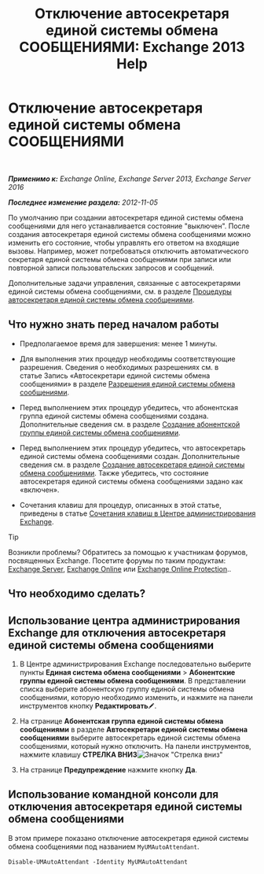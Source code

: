 ﻿---
title: 'Отключение автосекретаря единой системы обмена СООБЩЕНИЯМИ: Exchange 2013 Help'
TOCTitle: Отключение автосекретаря единой системы обмена СООБЩЕНИЯМИ
ms:assetid: ad79f374-f68f-430b-8b9c-2c841e1c55ae
ms:mtpsurl: https://technet.microsoft.com/ru-ru/library/Bb124228(v=EXCHG.150)
ms:contentKeyID: 50488839
ms.date: 05/22/2018
mtps_version: v=EXCHG.150
ms.translationtype: MT
---

# Отключение автосекретаря единой системы обмена СООБЩЕНИЯМИ

 

_**Применимо к:** Exchange Online, Exchange Server 2013, Exchange Server 2016_

_**Последнее изменение раздела:** 2012-11-05_

По умолчанию при создании автосекретаря единой системы обмена сообщениями для него устанавливается состояние "выключен". После создания автосекретаря единой системы обмена сообщениями можно изменить его состояние, чтобы управлять его ответом на входящие вызовы. Например, может потребоваться отключить автоматического секретаря единой системы обмена сообщениями при записи или повторной записи пользовательских запросов и сообщений.

Дополнительные задачи управления, связанные с автосекретарями единой системы обмена сообщениями, см. в разделе [Процедуры автосекретаря единой системы обмена сообщениями](um-auto-attendant-procedures-exchange-2013-help.md).

## Что нужно знать перед началом работы

  - Предполагаемое время для завершения: менее 1 минуты.

  - Для выполнения этих процедур необходимы соответствующие разрешения. Сведения о необходимых разрешениях см. в статье Запись «Автосекретари единой системы обмена сообщениями» в разделе [Разрешения единой системы обмена сообщениями](unified-messaging-permissions-exchange-2013-help.md).

  - Перед выполнением этих процедур убедитесь, что абонентская группа единой системы обмена сообщениями создана. Дополнительные сведения см. в разделе [Создание абонентской группы единой системы обмена сообщениями](create-a-um-dial-plan-exchange-2013-help.md).

  - Перед выполнением этих процедур убедитесь, что автосекретарь единой системы обмена сообщениями создан. Дополнительные сведения см. в разделе [Создание автосекретаря единой системы обмена сообщениями](create-a-um-auto-attendant-exchange-2013-help.md). Также убедитесь, что состояние автосекретаря единой системы обмена сообщениями задано как «включен».

  - Сочетания клавиш для процедур, описанных в этой статье, приведены в статье [Сочетания клавиш в Центре администрирования Exchange](keyboard-shortcuts-in-the-exchange-admin-center-exchange-online-protection-help.md).

> [!TIP]  
> Возникли проблемы? Обратитесь за помощью к участникам форумов, посвященных Exchange. Посетите форумы по таким продуктам: <a href="https://go.microsoft.com/fwlink/p/?linkid=60612">Exchange Server</a>, <a href="https://go.microsoft.com/fwlink/p/?linkid=267542">Exchange Online</a> или <a href="https://go.microsoft.com/fwlink/p/?linkid=285351">Exchange Online Protection</a>..


## Что необходимо сделать?

## Использование центра администрирования Exchange для отключения автосекретаря единой системы обмена сообщениями

1.  В Центре администрирования Exchange последовательно выберите пункты **Единая система обмена сообщениями** \> **Абонентские группы единой системы обмена сообщениями**. В представлении списка выберите абонентскую группу единой системы обмена сообщениями, которую необходимо изменить, и нажмите на панели инструментов кнопку **Редактировать**![Значок редактирования](images/Bb124582.6f53ccb2-1f13-4c02-bea0-30690e6ea71d(EXCHG.150).gif "Значок редактирования").

2.  На странице **Абонентская группа единой системы обмена сообщениями** в разделе **Автосекретари единой системы обмена сообщениями** выберите автосекретарь единой системы обмена сообщениями, который нужно отключить. На панели инструментов, нажмите клавишу **СТРЕЛКА ВНИЗ**![Значок "Стрелка вниз"](images/JJ150576.ef5ca57d-a033-457b-bd92-6361877c33d0(EXCHG.150).gif "Значок \"Стрелка вниз\"")

3.  На странице **Предупреждение** нажмите кнопку **Да**.

## Использование командной консоли для отключения автосекретаря единой системы обмена сообщениями

В этом примере показано отключение автосекретаря единой системы обмена сообщениями под названием `MyUMAutoAttendant`.

    Disable-UMAutoAttendant -Identity MyUMAutoAttendant

